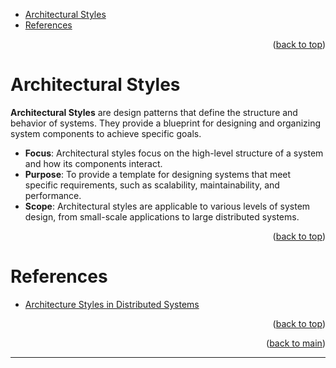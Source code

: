 <a name="readme-top"></a>

- [Architectural Styles](#architectural-styles)
- [References](#references)

<p align="right">(<a href="#readme-top">back to top</a>)</p>

# Architectural Styles

**Architectural Styles** are design patterns that define the structure and behavior of systems. They provide a blueprint for designing and organizing system components to achieve specific goals.

- **Focus**: Architectural styles focus on the high-level structure of a system and how its components interact.
- **Purpose**: To provide a template for designing systems that meet specific requirements, such as scalability, maintainability, and performance.
- **Scope**: Architectural styles are applicable to various levels of system design, from small-scale applications to large distributed systems.

<p align="right">(<a href="#readme-top">back to top</a>)</p>

# References

- [Architecture Styles in Distributed Systems](https://www.geeksforgeeks.org/architecture-styles-in-distributed-systems/)

<p align="right">(<a href="#readme-top">back to top</a>)</p>
<p align="right">(<a href="../README.md">back to main</a>)</p>

---
